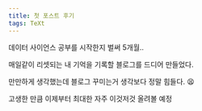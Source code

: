 ```yaml
---
title: 첫 포스트 후기
tags: TeXt
---
```

데이터 사이언스 공부를 시작한지 벌써 5개월..

매일같이 리셋되는 내 기억을 기록할 블로그를 드디어 만들었다.

만만하게 생각했는데 블로그 꾸미는거 생각보다 정말 힘들다. :tired_face: 

고생한 만큼 이제부터 최대한 자주 이것저것 올려볼 예정
